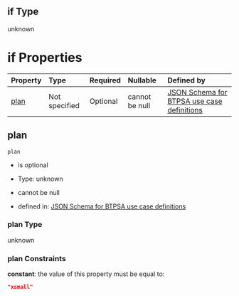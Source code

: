 ## if Type

unknown

# if Properties

| Property      | Type          | Required | Nullable       | Defined by                                                                                                                                                                                                                                  |
| :------------ | :------------ | :------- | :------------- | :------------------------------------------------------------------------------------------------------------------------------------------------------------------------------------------------------------------------------------------ |
| [plan](#plan) | Not specified | Optional | cannot be null | [JSON Schema for BTPSA use case definitions](btpsa-usecase-properties-services-items-allof-1-then-allof-97-then-allof-4-if-properties-plan.md "undefined#/properties/services/items/allOf/1/then/allOf/97/then/allOf/4/if/properties/plan") |

## plan



`plan`

*   is optional

*   Type: unknown

*   cannot be null

*   defined in: [JSON Schema for BTPSA use case definitions](btpsa-usecase-properties-services-items-allof-1-then-allof-97-then-allof-4-if-properties-plan.md "undefined#/properties/services/items/allOf/1/then/allOf/97/then/allOf/4/if/properties/plan")

### plan Type

unknown

### plan Constraints

**constant**: the value of this property must be equal to:

```json
"xsmall"
```

